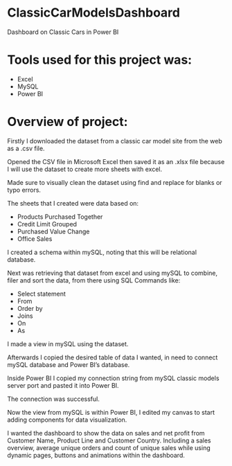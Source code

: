 # ClassicCarModelsDashboard
Dashboard on Classic Cars in Power BI 


# Tools used for this project was:

- Excel
- MySQL
- Power BI


# Overview of project:

Firstly I downloaded the dataset from a classic car model site from the web as a .csv file.

Opened the CSV file in Microsoft Excel then saved it as an .xlsx file because I will use the dataset to create more sheets with excel.

Made sure to visually clean the dataset using find and replace for blanks or typo errors. 

The sheets that I created were data based on:

- Products Purchased Together
- Credit Limit Grouped
- Purchased Value Change
- Office Sales

I created a schema within mySQL, noting that this will be relational database. 

Next was retrieving that dataset from excel and using mySQL to combine, filer and sort the data, from there using SQL Commands like:

- Select statement
- From
- Order by
- Joins
- On
- As

I made a view in mySQL using the dataset. 

Afterwards I copied the desired table of data I wanted, in need to connect mySQL database and Power BI’s database.

Inside Power BI I copied my connection string from mySQL classic models server port and pasted it into Power BI. 

The connection was successful. 

 

Now the view from mySQL is within Power BI, I edited my canvas to start adding components for data visualization. 

I wanted the dashboard to show the data on sales and net profit from Customer Name, Product Line and Customer Country. 
Including a sales overview, average unique orders and count of unique sales while using dynamic pages, buttons and animations within the dashboard.

